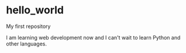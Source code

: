 # hello_world
My first repository 

I am learning web development now and I can't wait to learn Python and other languages.
